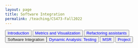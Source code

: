 ```yaml
---
layout: page
title: Software Integration
permalink: /teaching/CS473-Fall2022
---
```


<a><button name="button" style = "color: blue" onclick="_self">Introduction</button></a>
<a><button name="button" style = "color: blue" onclick="metrics_and_visualization">Metrics and Visualization</button></a>
<a><button name="button" style = "color: blue" onclick="metrics_and_visualization">Refactoring assistants</button></a>
<a><button name="button" style = "color: blue" onclick="metrics_and_visualization">Software Integration</a>
<a><button name="button" style = "color: blue" onclick="metrics_and_visualization">Dynamic Analysis: Testing</button></a>
<a><button name="button" style = "color: blue" onclick="metrics_and_visualization">MSR</button></a>
<a><button name="button" style = "color: blue" onclick="metrics_and_visualization">Project</button></a>
